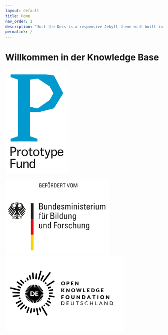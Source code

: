 ```yaml
---
layout: default
title: Home
nav_order: 1
description: "Just the Docs is a responsive Jekyll theme with built-in search that is easily customizable and hosted on GitHub Pages."
permalink: /
---
```


# Willkommen in der Knowledge Base

<img src="assets/images/logo-ptf.svg" alt="Logo Prototype Fund" style="width:200px;"/>

![Gefördert vom Bundesministerium für Bildung und Forschung](assets/images/logo-bmbf.svg)
![Ein Projekt der Open Knowledge Foundation Deutschland e. V.](assets/images/logo-okfn.svg)
